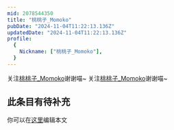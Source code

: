 ```yaml
---
mid: 2078544350
title: "桃桃子_Momoko"
pubDate: "2024-11-04T11:22:13.136Z"
updatedDate: "2024-11-04T11:22:13.136Z"
profile:
  {
    Nickname: ["桃桃子_Momoko"],
  }
---
```


关注[桃桃子_Momoko](https://space.bilibili.com/2078544350)谢谢喵~ 关注[桃桃子_Momoko](https://space.bilibili.com/2078544350)谢谢喵~

## 此条目有待补充
你可以在[这里](https://github.com/Yuhanawa/VTuber.ICU-Content/edit/master/v/桃桃子_Momoko/index.md)编辑本文
